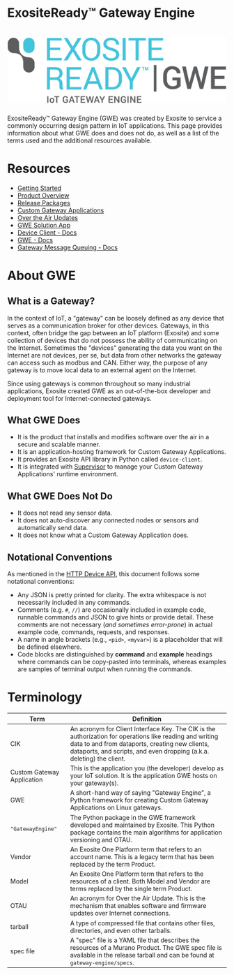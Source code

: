 # ExositeReady™ Gateway Engine

# ![GWE Logo](system_logos_exosite_ready_gwe_rgb_reva.png)

ExositeReady™ Gateway Engine (GWE) was created by Exosite to service a commonly occurring
design pattern in IoT applications. This page provides information about
what GWE does and does not do, as well as a list of the terms 
used and the additional resources available. 

# Resources

* [Getting Started](/development/exositeready/gwe/getting_started)
* [Product Overview](/development/exositeready/gwe/product_overview) 
* [Release Packages](/development/exositeready/gwe/release_packages)
* [Custom Gateway Applications](/development/exositeready/gwe/custom_gateway_applications)
* [Over the Air Updates](/development/exositeready/gwe/otau)
* [GWE Solution App](/development/exositeready/gwe/solution-app)
* [Device Client - Docs](/development/exositeready/gwe/device-client)
* [GWE - Docs](/development/exositeready/gwe/gateway-engine)
* [Gateway Message Queuing - Docs](/development/exositeready/gwe/gmq)

# About GWE 

## What is a Gateway?

In the context of IoT, a "gateway" can be loosely defined as any device
that serves as a communication broker for other devices. Gateways, in
this context, often bridge the gap between an IoT platform (Exosite) and
some collection of devices that do not possess the ability of
communicating on the Internet. Sometimes the "devices"
generating the data you want on the Internet are not devices, per se, but
data from other networks the gateway can access such as modbus and CAN.
Either way, the purpose of any gateway is to move local data to an
external agent on the Internet.

Since using gateways is common throughout so many industrial
applications, Exosite created GWE as an out-of-the-box developer 
and deployment tool for Internet-connected gateways.

## What GWE Does

* It is the product that installs and modifies software over the air
    in a secure and scalable manner.
* It is an application-hosting framework for Custom
    Gateway Applications.
* It provides an Exosite API library in Python called `device-client`.
* It is integrated with [Supervisor](http://supervisord.org) to manage
    your Custom Gateway Applications' runtime environment.

## What GWE Does Not Do

* It does not read any sensor data.
* It does not auto-discover any connected nodes or sensors and
    automatically send data.
* It does not know what a Custom Gateway Application does.

## Notational Conventions

As mentioned in the [HTTP Device API](/reference/products/device_api/http/readme/#notational_conventions), this document follows some notational conventions:

* Any JSON is pretty printed for clarity. The extra whitespace is not necessarily included in any commands.
* Comments (e.g. `#`, `//`) are occasionally included in example code, runnable commands and JSON to give hints or provide detail. These comments are not necessary (*and sometimes error-prone*) in actual example code, commands, requests, and responses.
* A name in angle brackets (e.g., `<pid>`, `<myvar>`) is a placeholder that will be defined elsewhere.
* Code blocks are distinguished by **command** and **example** headings where commands can be copy-pasted into terminals, whereas examples are samples of terminal output when running the commands.

# Terminology

| Term          | Definition    |
| ------------- | ------------- |
| CIK           | An acronym for Client Interface Key. The CIK is the authorization for operations like reading and writing data to and from dataports, creating new clients, dataports, and scripts, and even dropping (a.k.a. deleting) the client.  |
| Custom Gateway Application  | This is the application you (the developer) develop as your IoT solution. It is the application GWE hosts on your gateway(s).  |
| GWE | A short-hand way of saying "Gateway Engine", a Python framework for creating Custom Gateway Applications on Linux gateways. |
| `"GatewayEngine"` | The Python package in the GWE framework developed and maintained by Exosite. This Python package contains the main algorithms for application versioning and OTAU.|
| Vendor | An Exosite One Platform term that refers to an account name. This is a legacy term that has been replaced by the term Product. |
| Model | An Exosite One Platform term that refers to the resources of a client. Both Model and Vendor are terms replaced by the single term Product. |
| OTAU | An acronym for Over the Air Update. This is the mechanism that enables software and firmware updates over Internet connections. |
| tarball | A type of compressed file that contains other files, directories, and even other tarballs. |
| spec file | A "spec" file is a YAML file that describes the resources of a Murano Product. The GWE spec file is available in the release tarball and can be found at `gateway-engine/specs`. |
